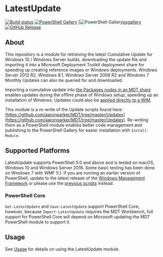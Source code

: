 # LatestUpdate

[![Build status][appveyor-badge]][appveyor-build]
[![PowerShell Gallery][psgallery-badge]][psgallery]
[![PowerShell Gallery][psgallery-version-badge][psgallery]
[![GitHub Release][github-release-badge]][github-release]

## About

This repository is a module for retrieving the latest Cumulative Update for Windows 10 / Windows Server builds, downloading the update file and importing it into a Microsoft Deployment Toolkit deployment share for speeding up creating reference images or Windows deployments. Windows Server 2012 R2, Windows 8.1, Windows Server 2008 R2 and Windows 7 Monthly Updates can also be queried for and downloaded.

Importing a cumulative update into [the Packages nodes in an MDT share](https://docs.microsoft.com/en-us/sccm/mdt/use-the-mdt#ConfiguringPackagesintheDeploymentWorkbench) enables updates during the offline phase of Windows setup, speeding up an installation of Windows. Updates could also be [applied directly to a WIM](https://docs.microsoft.com/en-us/windows-hardware/manufacture/desktop/dism-operating-system-package-servicing-command-line-options).

This module is a re-write of the Update scripts found here: [https://github.com/aaronparker/MDT/tree/master/Updates](https://github.com/aaronparker/MDT/tree/master/Updates). Re-writing them as a PowerShell module enables better code management and publishing to the PowerShell Gallery for easier installation with `Install-Module`.

## Supported Platforms

LatestUpdate supports PowerShell 5.0 and above and is tested on macOS, Windows 10 and Windows Server 2016. Some basic testing has been done on Windows 7 with WMF 5.1. If you are running an earlier version of PowerShell, update to the latest release of the [Windows Management Framework](https://docs.microsoft.com/en-us/powershell/wmf/readme) or please use the [previous scripts](https://github.com/aaronparker/MDT/tree/master/Updates) instead.

### PowerShell Core

`Get-LatestUpdate` and `Save-LatestUpdate` support PowerShell Core; however, because `Import-LatestUpdate` requires the MDT Workbench, full support for PowerShell Core will depend on Microsoft updating the MDT PowerShell module to support it.

## Usage

See [Usage](USAGE.MD) for details on using the LatestUpdate module.

[appveyor-badge]: https://ci.appveyor.com/api/projects/status/s4g24puifpegq7kf/branch/master?svg=true
[appveyor-build]: https://ci.appveyor.com/project/aaronparker/latestupdate/
[psgallery-badge]: https://img.shields.io/powershellgallery/dt/latestupdate.svg
[psgallery]: https://www.powershellgallery.com/packages/latestupdate
[psgallery-version-badge]: https://img.shields.io/powershellgallery/v/LatestUpdate.svg
[gitbooks-badge]: https://www.gitbook.com/button/status/book/aaronparker/latestupdate/
[gitbooks-build]: https://www.gitbook.com/book/aaronparker/latestupdate
[github-release-badge]: https://img.shields.io/github/release/aaronparker/LatestUpdate.svg
[github-release]: https://github.com/aaronparker/LatestUpdate/releases/latest
